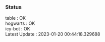 ### Status


table : OK  
hogwarts : OK  
icy-bot : OK  
Latest Update : 2023-01-20 00:44:18.329688
